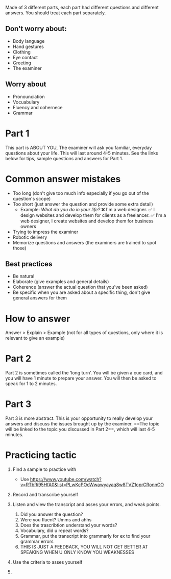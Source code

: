 Made of 3 different parts, each part had different questions and different answers.
You should treat each part separately.

## Don't worry about:

- Body language
- Hand gestures
- Clothing
- Eye contact
- Greeting
- The examiner

## Worry about

- Pronounciation
- Vocuabulary
- Fluency and cohernece
- Grammar

# Part 1
This part is ABOUT YOU, The examiner will ask you familiar, everyday questions about your life. This will last around 4-5 minutes. See the links below for tips, sample questions and answers for Part 1.

# Common answer mistakes

- Too long (don't give too much info especially if you go out of the question's scope)
- Too short (just answer the question and provide some extra detail)
	- Example: *What do you do in your life?* 
	  ❌ I'm a web designer. 
	  ✅ I design websites and develop them for clients as a freelancer. 
	  ✅ I'm a web designer, I create websites and develop them for business owners 
- Trying to impress the examiner
- Robotic delivery
- Memorize questions and answers (the examiners are trained to spot those)

## Best practices

- Be natural
- Elaborate (give examples and general details)
- Coherence (answer the actual question that you've been asked)
- Be specific when you are asked about a specific thing, don't give general answers for them

# How to answer

Answer > Explain > Example (not for all types of questions, only where it is relevant to give an example)







# Part 2
Part 2 is sometimes called the ‘long turn’. You will be given a cue card, and you will have 1 minute to prepare your answer. You will then be asked to speak for 1 to 2 minutes.

# Part 3 
Part 3 is more abstract. This is your opportunity to really develop your answers and discuss the issues brought up by the examiner. ==The topic will be linked to the topic you discussed in Part 2==, which will last 4-5 minutes.


# Practicing tactic

1. Find a sample to practice with
	- Use https://www.youtube.com/watch?v=RTbRi95HfA0&list=PLwKcPOoWwawyayaq8w8TVZ1oprCRonnCO

2. Record and transcribe yourself
3. Listen and view the transcript and asses your errors, and weak points. 
	1. Did you answer the question?
	2. Were you fluent? Umms and ahhs
	3. Does the trascribtion understand your words? 
	4. Vocabulary, did u repeat words?
	5. Grammar, put the transcript into grammarly for ex to find your grammar errors
	6. THIS IS JUST A FEEDBACK, YOU WILL NOT GET BETTER AT SPEAKING WHEN U ONLY KNOW YOU WEAKNESSES
4. Use the criteria to asses yourself 
5. 